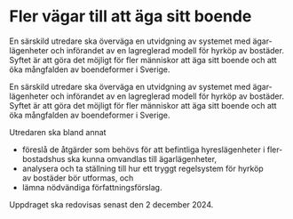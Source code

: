 # Fler vägar till att äga sitt boende

En särskild utredare ska överväga en utvidgning av systemet med ägar­lägen­heter och införandet av en lag­reglerad modell för hyrköp av bostäder. Syftet är att göra det möjligt för fler människor att äga sitt boende och att öka mång­falden av boende­former i Sverige.

En särskild utredare ska överväga en utvidgning av systemet med ägar­lägen­heter och införandet av en lag­reglerad modell för hyrköp av bostäder. Syftet är att göra det möjligt för fler människor att äga sitt boende och att öka mång­falden av boende­former i Sverige.

Utredaren ska bland annat

* föreslå de åtgärder som behövs för att befintliga hyres­lägenheter i fler­bostadshus ska kunna omvandlas till ägar­lägenheter,
* analysera och ta ställning till hur ett tryggt regel­system för hyrköp av bostäder bör utformas, och
* lämna nödvändiga författnings­förslag.

Uppdraget ska redovisas senast den 2 december 2024.
